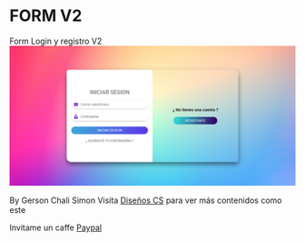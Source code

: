 # FORM V2

Form Login y registro V2
![Alt text](image/formV2.png "formulario login y registro")

By Gerson Chali Simon
Visita [Diseños CS](https://discsllc.com) para ver más contenidos como este

Invitame un caffe [Paypal](https://bit.ly/3dyi0yd)
